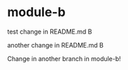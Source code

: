 # module-b

test change in README.md B

another change in README.md B

Change in another branch in module-b!